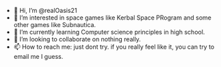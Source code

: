 - 👋 Hi, I’m @realOasis21
- 👀 I’m interested in space games like Kerbal Space PRogram and some other games like Subnautica.
- 🌱 I’m currently learning Computer science principles in high school.
- 💞️ I’m looking to collaborate on nothing really.
- 📫 How to reach me: just dont try. if you really feel like it, you can try to email me I guess.

<!---
realOasis21/realOasis21 is a ✨ special ✨ repository because its `README.md` (this file) appears on your GitHub profile.
You can click the Preview link to take a look at your changes.
--->
